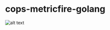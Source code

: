 # cops-metricfire-golang

![alt text](https://www.google.com/url?sa=i&url=https%3A%2F%2Fomfut.com%2Fgeneral-news%2Fapril-1st-fools-day-2020-wishes-jokes-funny-messages-and-whatsapp-status%2F&psig=AOvVaw18Kt2cq_mI3mKNLe8BtYOd&ust=1585836825210000&source=images&cd=vfe&ved=0CAIQjRxqFwoTCLjU_tm0x-gCFQAAAAAdAAAAABAD "Torterra, deploy cluster")


